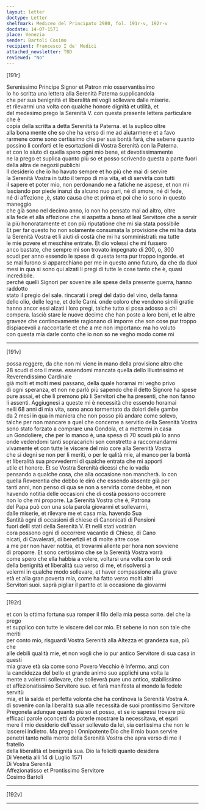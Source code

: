 ```yaml
---
layout: letter
doctype: Letter
shelfmark: Mediceo del Principato 2980, fol. 191r-v, 192r-v
docdate: 14-07-1571
place: Venezia
sender: Bartoli Cosimo
recipient: Francesco I de' Medici
attached_newsletter: TBD
reviewed: "No"
---
```


[191r]  
  
  
Serenissimo Principe Signor et Patron mio osservantissimo  
Io ho scritta una lettera alla Serenità Paterna supplicandola  
che per sua benignità et liberalità mi vogli sollevare dalle miserie.  
et rilevarmi una volta con qualche honore dignità et utilità, et  
del medesimo prego la Serenità V. con questa presente lettera particulare che è  
copia della scritta a detta Serenità ta Paterna. et la suplico oltre  
alla bona mente che so che ha verso di me ad aiutarmene et a favo  
rarmene come sono certissimo che per sua bontà farà, che sebene quanto  
possino li conforti et le esortazioni di Vostra Serenità con la Paterna.  
et con lo aiuto di quella spero ogni mio bene, et devotissimamente  
ne la prego et suplica quanto più so et posso scrivendo questa a parte fuori  
della altra de negozii publichi  
Il desiderio che io ho havuto sempre et ho più che mai di servire  
la Serenità Vostra in tutto il tempo di mia vita, et di servirla con tutti  
il sapere et poter mio, non perdonando ne a fatiche ne aspese, et non mi  
lasciando por piede inanzi da alcuno nuo pari, né di amore, né di fede,  
né di affezione ,è, stato causa che et prima et poi che io sono in questo maneggio  
che già sono nel decimo anno, io non ho pensato mai ad altro, oltre  
alla fede et alla affezione che si aspetta a bono et leal Servitore che a servir  
la più honoratamente et con più riputatione che mi sia stata possibile  
Et per far questo ho non solamente consumata la provisione che mi ha data  
la Serenità Vostra et li aiuti di costà che mi ha somministrati: ma tutte  
le mie povere et meschine entrate. Et dio volessi che mi fussero  
anco bastate, che sempre mi son trovato impegnato di 200, o, 300  
scudi per anno essendo le spese di questa terra pur troppo ingorde. et  
se mai furono si apparechiano per me in questo anno futuro, da che da duoi  
mesi in qua si sono qui alzati li pregi di tutte le cose tanto che è, quasi incredibile.  
perché quelli Signori per sovenire alle spese della presente guerra, hanno raddotto  
stato il pregio del sale. rincarati i pregi del datio del vino, della fanna  
dello olio, delle legne, et delle Carni. onde coloro che vendono simili gratie  
hanno ancor essi alzati i loro pregi, talche tutto si posa adosso a chi  
compera. lasciò stare le nuove decime che han poste a loro beni, et le altre  
graveze che continovamente ragionano di imporre che son cose pur troppo  
dispiacevoli a raccontarle et che a me non importano: ma ho voluto  
con questa mia darle conto che io non so ne vegho modo come mi  
  
---  

[191v]  
  
  
possa reggere, da che non mi viene in mano della provisione altro che  
28 scudi d oro il mese. essendomi mancata quella dello Illustrissimo et Reverendissimo Cardinale  
già molti et molti mesi passano, della quale horamai mi vegho privo  
di ogni speranza, et non ne parlò più sapendo che il detto Signore ha spese  
pure assai, et che li premono più li Servitori che ha presenti, che non fanno  
li assenti. Aggiugnesi a queste mi è necessità che essendo horamai  
nelli 68 anni di mia vita, sono anco tormentato da dolori delle gambe  
da 2 mesi in qua in maniera che non posso più andare come solevo,  
talche per non mancare a quel che concerne a servitio della Serenità Vostra  
sono stato forzato a comprare una Gondola, et a mettermi in casa  
un Gondoliere, che per lo manco è, una spesa di 70 scudi più lo anno  
onde vedendomi tanti sopracarichi son constretto a raccomandarmi  
vivamente et con tutte le viscere del mio core alla Serenità Vostra  
che si degni se non per li meriti, o per le qalità mie, al manco per la bontà  
et liberalità sua provvedermi di qualche entrata che mi apporti  
utile et honore. Et se Vostra Serenità dicessi che io vadia  
pensando a qualche cosa, che alla occasione non mancherà. io con  
quella Reverentia che debbo le dirò che essendo absente già per  
tanti anni, non penso di qua se non a servirla come debbe, et non  
havendo notitia delle occasioni che di costà possono occorrere  
non lo che mi proporre. La Serenità Vostra che è, Patrona  
del Papa può con una sola parola giovarmi et sollevarmi,  
dalle miserie, et rilevare me et casa mia. havendo Sua  
Santità ogni dì occasioni di chiese di Canonicati di Pensioni  
fuori delli stati della Serenità V. Et nelli stati vostrian  
cora possono ogni dì occorrere vacantie di Chiese, di Cano  
nicati, di Cavalerati, di benefizii et di molte altre cose.  
a me per non haver notitia, et trovarmi allente per hora non sovviene  
di proporre. Et sono certissimo che se la Serenità Vostra vorrà  
come spero che ella habbia a volere, voltarsi una volta con lo ordi  
della benignità et liberalità sua verso di me, et risolversi a  
volermi in qualche modo sollevare, et haver compassione alla grave  
età et alla gran poverta mia, come ha fatto verso molti altri  
Servitori suoi. saprà pigliar il partito et la occasione da giovarmi  
  
---  

[192r]  
  
  
et con la ottima fortuna sua romper il filo della mia pessa sorte. del che la prego  
et supplico con tutte le viscere del cor mio. Et sebene io non son tale che meriti  
per conto mio, risguardi Vostra Serenità alla Altezza et grandeza sua, più che  
alle debili qualità mie, et non vogli che io pur antico Servitore di sua casa in questi  
mia grave età sia come sono Povero Vecchio è Infermo. anzi con  
la candidezza del bello et grande animo suo applichi una volta la  
mente a volermi sollevare, che solleverà pure uno antico, stabilissimo  
et affezionatissimo Servitore suo. et farà manifesta al mondo la fedele servitù  
mia, et la salda et perfetta volonta che ha continova la Serenità Vostra A.  
di sovenire con la liberalità sua alle necessità de suoi prontissimo Servitore  
Pregonela adunque quanto più so et posso, et se io sapessi trovare più  
efficaci parole oconcetti da poterle mostrare la necessitava, et espri  
mere il mio desiderio dell'esser sollevato da lei, sia certissima che non le  
lascerei indietro. Ma prego l Onnipotente Dio che il mio buon servire  
penetri tanto nella mente della Serenità Vostra che apra verso di me il fratello  
della liberalità et benignità sua. Dio la feliciti quanto desidera  
Di Venetia alli 14 di Luglio 1571  
Di Vostra Serenità  
Affezionatisso et Prontissimo Servitore  
Cosimo Bartoli  
  
---  

[192v]  
  
  
  
---  

